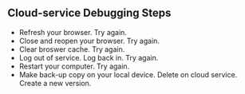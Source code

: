 Cloud-service Debugging Steps
----

- Refresh your browser. Try again.
- Close and reopen your browser. Try again.
- Clear broswer cache. Try again.
- Log out of service. Log back in. Try again.
- Restart your computer. Try again.
- Make back-up copy on your local device. Delete on cloud service. Create a new version. 
